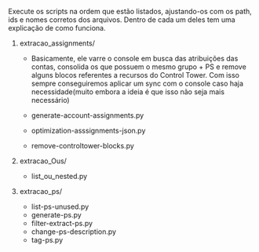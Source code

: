Execute os scripts na ordem que estão listados, ajustando-os com os path, ids e nomes corretos dos arquivos. Dentro de cada um deles tem uma explicação de como funciona.

1. extracao_assignments/

    * Basicamente, ele varre o console em busca das atribuições das contas, consolida os que possuem o mesmo grupo + PS e remove alguns blocos referentes a recursos do Control Tower. Com isso sempre conseguiremos aplicar um sync com o console caso haja necessidade(muito embora a ideia é que isso não seja mais necessário)

    * generate-account-assignments.py
    * optimization-asssignments-json.py
    * remove-controltower-blocks.py

2. extracao_Ous/

    * list_ou_nested.py

3. extracao_ps/

    * list-ps-unused.py
    * generate-ps.py
    * filter-extract-ps.py
    * change-ps-description.py
    * tag-ps.py